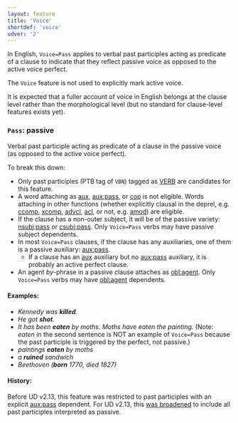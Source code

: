 ```yaml
---
layout: feature
title: 'Voice'
shortdef: 'voice'
udver: '2'
---
```


In English, `Voice=Pass` applies to verbal past participles acting as predicate of a clause to indicate that they reflect passive voice as opposed to the active voice perfect.

The `Voice` feature is not used to explicitly mark active voice.

It is expected that a fuller account of voice in English belongs at the clause level rather than the morphological level (but no standard for clause-level features exists yet).

### <a name="Pass">`Pass`</a>: passive

Verbal past participle acting as predicate of a clause in the passive voice (as opposed to the active voice perfect).

To break this down:
- Only past participles (PTB tag of `VBN`) tagged as [VERB]() are candidates for this feature. <!-- or exceptionally, [AUX]() promoted to the predicate of the clause. [but except for "been", these are not VBN] -->
- A word attaching as [aux](), [aux:pass](), or [cop]() is not eligible. Words attaching in other functions (whether explicitly clausal in the deprel, e.g. [ccomp](), [xcomp](), [advcl](), [acl](), or not, e.g. [amod]()) are eligible.
- If the clause has a non-outer subject, it will be of the passive variety: [nsubj:pass]() or [csubj:pass](). Only `Voice=Pass` verbs may have passive subject dependents.
- In most `Voice=Pass` clauses, if the clause has any auxiliaries, one of them is a passive auxiliary: [aux:pass]().
   * If a clause has an [aux]() auxiliary but no [aux:pass]() auxiliary, it is probably an active perfect clause.
- An agent *by*-phrase in a passive clause attaches as [obl:agent](). Only `Voice=Pass` verbs may have [obl:agent]() dependents.

#### Examples:

* _Kennedy was <b>killed</b>._
* _He got <b>shot</b>._
* _It has been <b>eaten</b> by moths. Moths have eaten the painting._ (Note: _eaten_ in the second sentence is NOT an example of `Voice=Pass` because the past participle is triggered by the perfect, not passive.)
* _paintings <b>eaten</b> by moths_
* _a <b>ruined</b> sandwich_
* _Beethoven (<b>born</b> 1770, died 1827)_

#### History:

Before UD v2.13, this feature was restricted to past participles with an explicit [aux:pass]() dependent. For UD v2.13, this [was broadened](https://github.com/UniversalDependencies/UD_English-EWT/issues/290) to include all past participles interpreted as passive.
<!-- Interlanguage links updated Po 11. listopadu 2024, 20:10:11 CET -->

